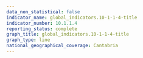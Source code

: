 ```yaml
---
data_non_statistical: false
indicator_name: global_indicators.10-1-1-4-title
indicator_number: 10.1.1.4
reporting_status: complete
graph_title: global_indicators.10-1-1-4-title
graph_type: line
national_geographical_coverage: Cantabria
---
```

